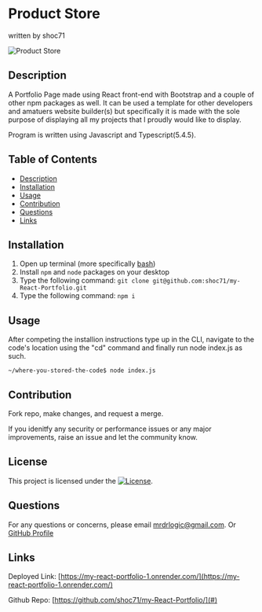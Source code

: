 # Product Store
written by shoc71

![Product Store](https://github.com/user-attachments/assets/7c187387-39ae-47cf-a113-3546a2fd6e35)

## Description
A Portfolio Page made using React front-end with Bootstrap and a couple of other npm packages as well. It can be used a template for other developers and amatuers website builder(s) but specifically it is made with the sole purpose of displaying all my projects that I proudly would like to display.

Program is written using Javascript and Typescript(5.4.5).

## Table of Contents
- [Description](#description)
- [Installation](#installation)
- [Usage](#usage)
- [Contribution](#contribution)
- [Questions](#questions)
- [Links](#links)

## Installation
1. Open up terminal (more specifically [bash](https://www.youtube.com/watch?v=3eu67g3PTdk))
2. Install ```npm``` and ```node``` packages on your desktop
3. Type the following command: ```git clone git@github.com:shoc71/my-React-Portfolio.git```
4. Type the following command: ```npm i ``` 

## Usage
After competing the installion instructions type up in the CLI, navigate to the code's location using the "cd" command and finally run node index.js as such.

```~/where-you-stored-the-code$ node index.js```

## Contribution
Fork repo, make changes, and request a merge.

If you idenitfy any security or performance issues or any major improvements, raise an issue and let the community know.

## License
This project is licensed under the [![License](https://opensource.org/licenses/Apache-2.0)](https://opensource.org/licenses/Apache-2.0).

## Questions
For any questions or concerns, please email mrdrlogic@gmail.com. Or [GitHub Profile](https://github.com/shoc71)

## Links
Deployed Link: [https://my-react-portfolio-1.onrender.com/](https://my-react-portfolio-1.onrender.com/)

Github Repo: [https://github.com/shoc71/my-React-Portfolio/](#)
